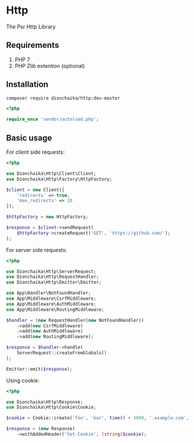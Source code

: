 # Http
The Psr Http Library

## Requirements
1. PHP 7
2. PHP Zlib extention (optional)

## Installation
```bash
composer require dionchaika/http:dev-master
```

```php
<?php

require_once 'vendor/autoload.php';
```

## Basic usage
For client side requests:

```php
<?php

use Dionchaika\Http\Client\Client;
use Dionchaika\Http\Factory\HttpFactory;

$client = new Client([
    'redirects' => true,
    'max_redirects' => 10
]);

$httpFactory = new HttpFactory;

$response = $clinet->sendRequest(
    $httpFactory->createRequest('GET', 'https://github.com/');
);
```

For server side requests:

```php
<?php

use Dionchaika\Http\ServerRequest;
use Dionchaika\Http\RequestHandler;
use Dionchaika\Http\Emitter\Emitter;

use App\Handler\NotFoundHandler;
use App\Middleware\CsrfMiddleware;
use App\Middleware\AuthMiddleware;
use App\Middleware\RoutingMiddleware;

$handler = (new RequestHandler(new NotFoundHandler))
    ->add(new CsrfMiddleware)
    ->add(new AuthMiddleware)
    ->add(new RoutingMiddleware);

$response = $handler->handle(
    ServerRequest::createFromGlobals()
);

Emitter::emit($response);

```

Using cookie:

```php
<?php

use Dionchaika\Http\Response;
use Dionchaika\Http\Cookie\Cookie;

$cookie = Cookie::create('foo', 'bar', time() + 3600, '.example.com', '/', true, true, Cookie::SAME_SITE_STRICT);

$response = (new Response)
    ->withAddedHeader('Set-Cookie', (string)$cookie);
```
